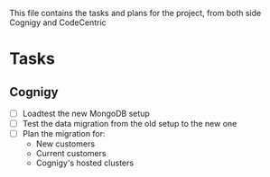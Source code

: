 This file contains the tasks and plans for the project, from both side Cognigy and CodeCentric

# Tasks
## Cognigy

- [ ] Loadtest the new MongoDB setup
- [ ] Test the data migration from the old setup to the new one
- [ ] Plan the migration for:
  - New customers
  - Current customers
  - Cognigy's hosted clusters